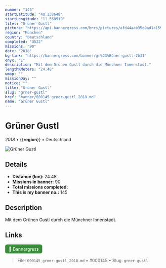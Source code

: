 ```yaml
---
nummer: "145"
startLatitude: "48.138648"
startLongitude: "11.568919"
titel: "Grüner Gustl"
picture: "https://api.bannergress.com/bnrs/pictures/afd44aab35e0ad1a159447ec579015c9"
region: "München"
country: "Deutschland"
completed: "3522"
missions: "90"
date: "2018"
bg-link: "https://bannergress.com/banner/gr%C3%BCner-gustl-2b31"
onyx: "1"
description: "Mit dem Grünen Gustl durch die Münchner Innenstadt."
lengthKMeters: "24,48"
umap: ""
missionDay: ""
notice: ""
title: "Grüner Gustl"
slug: "grner-gustl"
href: "banner/000145_grner-gustl_2018.md"
name: "Grüner Gustl"
---
```

# Grüner Gustl

*2018* • {{__region__}} • Deutschland

![Grüner Gustl](https://api.bannergress.com/bnrs/pictures/afd44aab35e0ad1a159447ec579015c9)



## Details
- **Distance (km):** 24.48
- **Missions in banner:** 90
- **Total missions completed:** 
- **This is my banner no.:** 145



## Description
Mit dem Grünen Gustl durch die Münchner Innenstadt.



## Links
<a href="https://bannergress.com/banner/gr%C3%BCner-gustl-2b31" target="_blank" style="display:inline-block;margin-right:8px;padding:6px 12px;background:#3c8b3c;color:#fff;text-decoration:none;border-radius:6px;">🔗 Bannergress</a>



> File: `000145_grner-gustl_2018.md` • #000145 • Slug: `grner-gustl`
